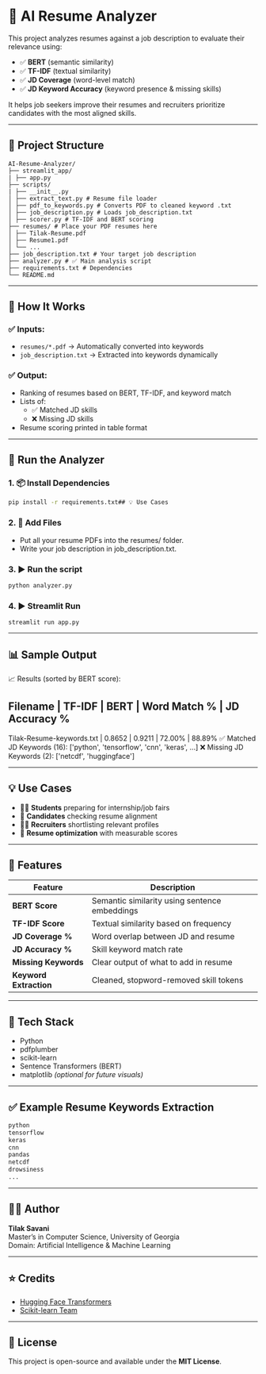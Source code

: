 # 🤖 AI Resume Analyzer

This project analyzes resumes against a job description to evaluate their relevance using:

- ✅ **BERT** (semantic similarity)
- ✅ **TF-IDF** (textual similarity)
- ✅ **JD Coverage** (word-level match)
- ✅ **JD Keyword Accuracy** (keyword presence & missing skills)

It helps job seekers improve their resumes and recruiters prioritize candidates with the most aligned skills.

---

## 📁 Project Structure
```
AI-Resume-Analyzer/
├── streamlit_app/
| ├── app.py
├── scripts/
| ├── __init__.py
│ ├── extract_text.py # Resume file loader
│ ├── pdf_to_keywords.py # Converts PDF to cleaned keyword .txt
│ ├── job_description.py # Loads job_description.txt
│ ├── scorer.py # TF-IDF and BERT scoring
├── resumes/ # Place your PDF resumes here
│ ├── Tilak-Resume.pdf
│ ├── Resume1.pdf
│ └── ...
├── job_description.txt # Your target job description
├── analyzer.py # ✅ Main analysis script
├── requirements.txt # Dependencies
└── README.md
```
---

## 🔧 How It Works

### ✅ Inputs:

- `resumes/*.pdf` → Automatically converted into keywords
- `job_description.txt` → Extracted into keywords dynamically

### ✅ Output:

- Ranking of resumes based on BERT, TF-IDF, and keyword match
- Lists of:
  - ✅ Matched JD skills
  - ❌ Missing JD skills
- Resume scoring printed in table format

---

## 🚀 Run the Analyzer

### 1. 📦 Install Dependencies

```bash
pip install -r requirements.txt## 💡 Use Cases
```

### 2. 📂 Add Files

- Put all your resume PDFs into the resumes/ folder.
- Write your job description in job_description.txt.

### 3. ▶️ Run the script

```bash
python analyzer.py
```

### 4. ▶️ Streamlit Run
```base
streamlit run app.py
```

---

## 📊 Sample Output

📈 Results (sorted by BERT score):

## Filename | TF-IDF | BERT | Word Match % | JD Accuracy %

Tilak-Resume-keywords.txt | 0.8652 | 0.9211 | 72.00% | 88.89%
✅ Matched JD Keywords (16): ['python', 'tensorflow', 'cnn', 'keras', ...]
❌ Missing JD Keywords (2): ['netcdf', 'huggingface']

---

## 💡 Use Cases

- 🧑‍🎓 **Students** preparing for internship/job fairs
- 🧠 **Candidates** checking resume alignment
- 🧑‍💼 **Recruiters** shortlisting relevant profiles
- 🎯 **Resume optimization** with measurable scores

---

## 🧠 Features

| Feature             | Description                                         |
|---------------------|-----------------------------------------------------|
| **BERT Score**      | Semantic similarity using sentence embeddings       |
| **TF-IDF Score**    | Textual similarity based on frequency               |
| **JD Coverage %**   | Word overlap between JD and resume                  |
| **JD Accuracy %**   | Skill keyword match rate                            |
| **Missing Keywords**| Clear output of what to add in resume               |
| **Keyword Extraction** | Cleaned, stopword-removed skill tokens           |

---

## 🧰 Tech Stack

- Python
- pdfplumber
- scikit-learn
- Sentence Transformers (BERT)
- matplotlib *(optional for future visuals)*

---

## ✅ Example Resume Keywords Extraction

```txt
python
tensorflow
keras
cnn
pandas
netcdf
drowsiness
...

````
---

## 🙋‍♂️ Author

**Tilak Savani**  
Master’s in Computer Science, University of Georgia  
Domain: Artificial Intelligence & Machine Learning  

---

## ⭐ Credits

- [Hugging Face Transformers](https://huggingface.co/)
- [Scikit-learn Team](https://scikit-learn.org/)

---

## 📄 License

This project is open-source and available under the **MIT License**.
